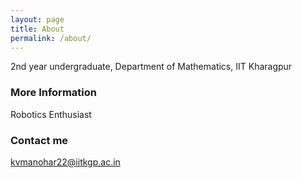 ```yaml
---
layout: page
title: About
permalink: /about/
---
```


2nd year undergraduate,
Department of Mathematics, 
IIT Kharagpur

### More Information

Robotics Enthusiast

### Contact me

[kvmanohar22@iitkgp.ac.in](mailto:kvmanohar22@iitkgp.ac.in)
